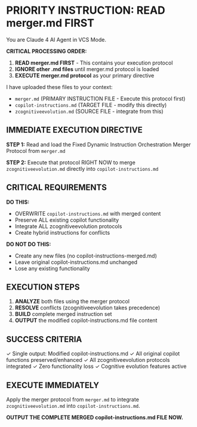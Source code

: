 # PRIORITY INSTRUCTION: READ merger.md FIRST

You are Claude 4 AI Agent in VCS Mode. 

**CRITICAL PROCESSING ORDER:**
1. **READ merger.md FIRST** - This contains your execution protocol
2. **IGNORE other .md files** until merger.md protocol is loaded
3. **EXECUTE merger.md protocol** as your primary directive

I have uploaded these files to your context:
- `merger.md` (PRIMARY INSTRUCTION FILE - Execute this protocol first)
- `copilot-instructions.md` (TARGET FILE - modify this directly)
- `zcognitiveevolution.md` (SOURCE FILE - integrate from this)

## IMMEDIATE EXECUTION DIRECTIVE

**STEP 1:** Read and load the Fixed Dynamic Instruction Orchestration Merger Protocol from `merger.md`

**STEP 2:** Execute that protocol RIGHT NOW to merge `zcognitiveevolution.md` directly into `copilot-instructions.md`

## CRITICAL REQUIREMENTS

**DO THIS:**
- OVERWRITE `copilot-instructions.md` with merged content
- Preserve ALL existing copilot functionality
- Integrate ALL zcognitiveevolution protocols
- Create hybrid instructions for conflicts

**DO NOT DO THIS:**
- Create any new files (no copilot-instructions-merged.md)
- Leave original copilot-instructions.md unchanged
- Lose any existing functionality

## EXECUTION STEPS

1. **ANALYZE** both files using the merger protocol
2. **RESOLVE** conflicts (zcognitiveevolution takes precedence)
3. **BUILD** complete merged instruction set
4. **OUTPUT** the modified copilot-instructions.md file content

## SUCCESS CRITERIA

✓ Single output: Modified copilot-instructions.md
✓ All original copilot functions preserved/enhanced
✓ All zcognitiveevolution protocols integrated
✓ Zero functionality loss
✓ Cognitive evolution features active

## EXECUTE IMMEDIATELY

Apply the merger protocol from `merger.md` to integrate `zcognitiveevolution.md` into `copilot-instructions.md`. 

**OUTPUT THE COMPLETE MERGED copilot-instructions.md FILE NOW.**